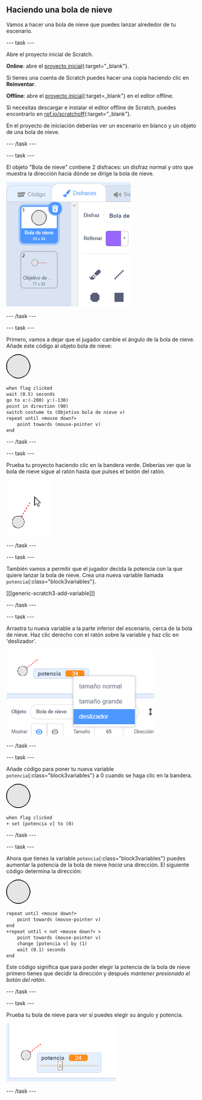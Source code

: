 ## Haciendo una bola de nieve

Vamos a hacer una bola de nieve que puedes lanzar alrededor de tu escenario.

--- task ---

Abre el proyecto inicial de Scratch.

**Online**: abre el [proyecto inicial](https://scratch.mit.edu/projects/420109470){:target="_blank"}.

Si tienes una cuenta de Scratch puedes hacer una copia haciendo clic en **Reinventar**.

**Offline**: abre el [proyecto inicial](https://rpf.io/p/es-ES/snowball-fight-go){:target=_blank"} en el editor offline.

Si necesitas descargar e instalar el editor offline de Scratch, puedes encontrarlo en [rpf.io/scratchoff](https://rpf.io/scratchoff){:target="_blank"}.

En el proyecto de iniciación deberías ver un escenario en blanco y un objeto de una bola de nieve.

--- /task ---

--- task ---

El objeto "Bola de nieve" contiene 2 disfraces: un disfraz normal y otro que muestra la dirección hacia dónde se dirige la bola de nieve.

![disfraces de bolas de nieve](images/snow-costume.png)

--- /task ---

--- task ---

Primero, vamos a dejar que el jugador cambie el ángulo de la bola de nieve. Añade este código al objeto bola de nieve:

![objeto de bola de nieve](images/snowball-sprite.png)

```blocks3
when flag clicked
wait (0.5) seconds
go to x:(-200) y:(-130)
point in direction (90)
switch costume to (Objetivo bola de nieve v)
repeat until <mouse down?>
    point towards (mouse-pointer v)
end
```

--- /task ---

--- task ---

Prueba tu proyecto haciendo clic en la bandera verde. Deberías ver que la bola de nieve sigue al ratón hasta que pulses el botón del ratón.

![el objeto bola de nieve apuntando sigue al puntero del ratón](images/snow-mouse.png)

--- /task ---

--- task ---

También vamos a permitir que el jugador decida la potencia con la que quiere lanzar la bola de nieve. Crea una nueva variable llamada `potencia`{:class="block3variables"}.

[[[generic-scratch3-add-variable]]]

--- /task ---

--- task ---

Arrastra tu nueva variable a la parte inferior del escenario, cerca de la bola de nieve. Haz clic derecho con el ratón sobre la variable y haz clic en 'deslizador'.

![variable cambiada a deslizador](images/snow-slider.png)

--- /task ---

--- task ---

Añade código para poner tu nueva variable `potencia`{:class="block3variables"} a 0 cuando se haga clic en la bandera.

![objeto de bola de nieve](images/snowball-sprite.png)

```blocks3
when flag clicked
+ set [potencia v] to (0)
```

--- /task ---

--- task ---

Ahora que tienes la variable `potencia`{:class="block3variables"} puedes aumentar la potencia de la bola de nieve _hacia_ una dirección. El siguiente código determina la dirección:

![objeto de bola de nieve](images/snowball-sprite.png)

```blocks3
repeat until <mouse down?>
    point towards (mouse-pointer v)
end
+repeat until < not <mouse down?> >
    point towards (mouse-pointer v)
    change [potencia v] by (1)
    wait (0.1) seconds
end
```

Este código significa que para poder elegir la potencia de la bola de nieve primero tienes que decidir la dirección y después _mantener presionado el botón del ratón_.

--- /task ---

--- task ---

Prueba tu bola de nieve para ver si puedes elegir su ángulo y potencia.

![variable de potencia a 35 al lado de bola de nieve apuntando](images/snow-test.png)

--- /task ---
